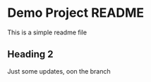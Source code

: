 # Demo Project README

This is a simple readme file


## Heading 2

Just some updates, oon the branch


